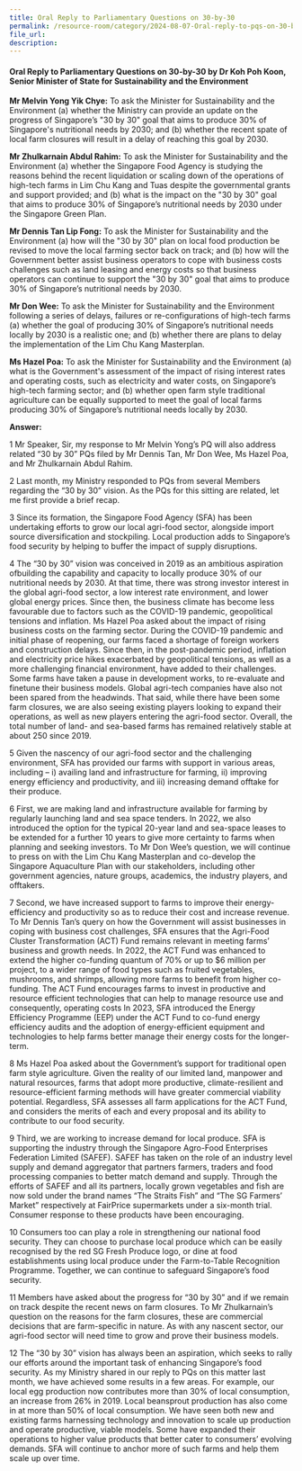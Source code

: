```yaml
---
title: Oral Reply to Parliamentary Questions on 30-by-30
permalink: /resource-room/category/2024-08-07-Oral-reply-to-pqs-on-30-by-30
file_url:
description:
---
```

 
#### Oral Reply to Parliamentary Questions on 30-by-30 by Dr Koh Poh Koon, Senior Minister of State for Sustainability and the Environment

**Mr Melvin Yong Yik Chye:** To ask the Minister for Sustainability and the Environment (a) whether the Ministry can provide an update on the progress of Singapore’s "30 by 30" goal that aims to produce 30% of Singapore's nutritional needs by 2030; and (b) whether the recent spate of local farm closures will result in a delay of reaching this goal by 2030.

**Mr Zhulkarnain Abdul Rahim:** To ask the Minister for Sustainability and the Environment (a) whether the Singapore Food Agency is studying the reasons behind the recent liquidation or scaling down of the operations of high-tech farms in Lim Chu Kang and Tuas despite the governmental grants and support provided; and (b) what is the impact on the "30 by 30" goal that aims to produce 30% of Singapore’s nutritional needs by 2030 under the Singapore Green Plan.

**Mr Dennis Tan Lip Fong:** To ask the Minister for Sustainability and the Environment (a) how will the "30 by 30" plan on local food production be revised to move the local farming sector back on track; and (b) how will the Government better assist business operators to cope with business costs challenges such as land leasing and energy costs so that business operators can continue to support the "30 by 30" goal that aims to produce 30% of Singapore’s nutritional needs by 2030.

**Mr Don Wee:** To ask the Minister for Sustainability and the Environment following a series of delays, failures or re-configurations of high-tech farms (a) whether the goal of producing 30% of Singapore’s nutritional needs locally by 2030 is a realistic one; and (b) whether there are plans to delay the implementation of the Lim Chu Kang Masterplan.

**Ms Hazel Poa:** To ask the Minister for Sustainability and the Environment (a) what is the Government's assessment of the impact of rising interest rates and operating costs, such as electricity and water costs, on Singapore’s high-tech farming sector; and (b) whether open farm style traditional agriculture can be equally supported to meet the goal of local farms producing 30% of Singapore’s nutritional needs locally by 2030.

**Answer:**  

1  Mr Speaker, Sir, my response to Mr Melvin Yong’s PQ will also address related “30 by 30” PQs filed by Mr Dennis Tan, Mr Don Wee, Ms Hazel Poa, and Mr Zhulkarnain Abdul Rahim.

2  Last month, my Ministry responded to PQs from several Members regarding the “30 by 30” vision. As the PQs for this sitting are related, let me first provide a brief recap.

3  Since its formation, the Singapore Food Agency (SFA) has been undertaking efforts to grow our local agri-food sector, alongside import source diversification and stockpiling. Local production adds to Singapore’s food security by helping to buffer the impact of supply disruptions.

4  The “30 by 30” vision was conceived in 2019 as an ambitious aspiration ofbuilding the capability and capacity to locally produce 30% of our nutritional needs by 2030. At that time, there was strong investor interest in the global agri-food sector, a low interest rate environment, and lower global energy prices. Since then, the business climate has become less favourable due to factors such as the COVID-19 pandemic, geopolitical tensions and inflation. Ms Hazel Poa asked about the impact of rising business costs on the farming sector. During the COVID-19 pandemic and initial phase of reopening, our farms faced a shortage of foreign workers and construction delays. Since then, in the post-pandemic period, inflation and electricity price hikes exacerbated by geopolitical tensions, as well as a more challenging financial environment, have added to their challenges. Some farms have taken a pause in development works, to re-evaluate and finetune their business models. Global agri-tech companies have also not been spared from the headwinds. That said, while there have been some farm closures, we are also seeing existing players looking to expand their operations, as well as new players entering the agri-food sector. Overall, the total number of land- and sea-based farms has remained relatively stable at about 250 since 2019.

5  Given the nascency of our agri-food sector and the challenging environment, SFA has provided our farms with support in various areas, including – i) availing land and infrastructure for farming, ii) improving energy efficiency and productivity, and iii) increasing demand offtake for their produce.

6  First, we are making land and infrastructure available for farming by regularly launching land and sea space tenders. In 2022, we also introduced the option for the typical 20-year land and sea-space leases to be extended for a further 10 years to give more certainty to farms when planning and seeking investors. To Mr Don Wee’s question, we will continue to press on with the Lim Chu Kang Masterplan and co-develop the Singapore Aquaculture Plan with our stakeholders, including other government agencies, nature groups, academics, the industry players, and offtakers.

7  Second, we have increased support to farms to improve their energy-efficiency and productivity so as to reduce their cost and increase revenue. To Mr Dennis Tan’s query on how the Government will assist businesses in coping with business cost challenges, SFA ensures that the Agri-Food Cluster Transformation (ACT) Fund remains relevant in meeting farms’ business and growth needs. In 2022, the ACT Fund was enhanced to extend the higher co-funding quantum of 70% or up to $6 million per project, to a wider range of food types such as fruited vegetables, mushrooms, and shrimps, allowing more farms to benefit from higher co-funding. The ACT Fund encourages farms to invest in productive and resource efficient technologies that can help to manage resource use and consequently, operating costs In 2023, SFA introduced the Energy Efficiency Programme (EEP) under the ACT Fund to co-fund energy efficiency audits and the adoption of energy-efficient equipment and technologies to help farms better manage their energy costs for the longer-term.

8  Ms Hazel Poa asked about the Government’s support for traditional open farm style agriculture. Given the reality of our limited land, manpower and natural resources, farms that adopt more productive, climate-resilient and resource-efficient farming methods will have greater commercial viability potential. Regardless, SFA assesses all farm applications for the ACT Fund, and considers the merits of each and every proposal and its ability to contribute to our food security.

9  Third, we are working to increase demand for local produce. SFA is supporting the industry through the Singapore Agro-Food Enterprises Federation Limited (SAFEF). SAFEF has taken on the role of an industry level supply and demand aggregator that partners farmers, traders and food processing companies to better match demand and supply. Through the efforts of SAFEF and all its partners, locally grown vegetables and fish are now sold under the brand names “The Straits Fish” and “The SG Farmers’ Market” respectively at FairPrice supermarkets under a six-month trial. Consumer response to these products have been encouraging.

10  Consumers too can play a role in strengthening our national food security. They can choose to purchase local produce which can be easily recognised by the red SG Fresh Produce logo, or dine at food establishments using local produce under the Farm-to-Table Recognition Programme. Together, we can continue to safeguard Singapore’s food security.

11  Members have asked about the progress for “30 by 30” and if we remain on track despite the recent news on farm closures. To Mr Zhulkarnain’s question on the reasons for the farm closures, these are commercial decisions that are farm-specific in nature. As with any nascent sector, our agri-food sector will need time to grow and prove their business models.

12  The “30 by 30” vision has always been an aspiration, which seeks to rally our efforts around the important task of enhancing Singapore’s food security. As my Ministry shared in our reply to PQs on this matter last month, we have achieved some results in a few areas. For example, our local egg production now contributes more than 30% of local consumption, an increase from 26% in 2019. Local beansprout production has also come in at more than 50% of local consumption. We have seen both new and existing farms harnessing technology and innovation to scale up production and operate productive, viable models. Some have expanded their operations to higher value products that better cater to consumers’ evolving demands. SFA will continue to anchor more of such farms and help them scale up over time.

